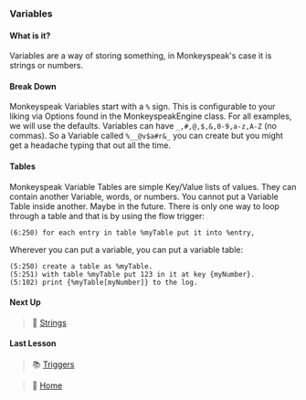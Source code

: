### Variables

#### What is it?
Variables are a way of storing something, in Monkeyspeak's case it is strings or 
numbers.

#### Break Down
Monkeyspeak Variables start with a `%` sign.  This is configurable to your liking 
via Options found in the MonkeyspeakEngine class.  For all examples, we will use the 
defaults.  Variables can have `_,#,@,$,&,0-9,a-z,A-Z` (no commas).  So a Variable 
called `%__@v$a#r&_` you can create but you might get a headache typing that out all 
the time.

#### Tables
Monkeyspeak Variable Tables are simple Key/Value lists of values.  They can contain 
another Variable, words, or numbers.  You cannot put a Variable Table inside another.
Maybe in the future.  There is only one way to loop through a table and that is by 
using the flow trigger:

`(6:250) for each entry in table %myTable put it into %entry,`

Wherever you can put a variable, you can put a variable table:

```
(5:250) create a table as %myTable.
(5:251) with table %myTable put 123 in it at key {myNumber}.
(5:102) print {%myTable[myNumber]} to the log.
```

#### Next Up
> :book: [Strings](Strings.md)

#### Last Lesson
> :books: [Triggers](Triggers.md)

> :house_with_garden: [Home](../README.md)